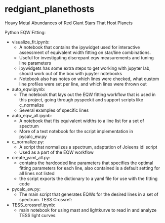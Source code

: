 # redgiant_planethosts
Heavy Metal Abundances of Red Giant Stars That Host Planets

Python EQW Fitting:
* visualize_fit.ipynb:
    * A notebook that contains the ipywidget used for interactive assessment of equivalent width fitting on star/line combinations.
    * Useful for investigating discrepant eqw measurements and tuning line parameters
    * ipywidgets has some extra steps to get working with jupyter lab, should work out of the box with jupyter notebooks
    * Notebook also has notes on which lines were checked, what custom line profiles were set per line, and which lines were thrown out
* auto_eqw.ipynb:
    * The notebook that lays out the EQW fitting workflow that is used in this project, going through pyspeckit and support scripts like c_normalize
    * Several examples of specific lines 
* auto_eqw_all.ipynb:
    * A notebook that fits equivalent widths to a line list for a set of spectrum
    * More of a test notebook for the script implementation in pycalc_ew.py
* c_normalize.py: 
    * A script that normalizes a spectrum, adaptation of Joleens idl script
    * Used as a part of the EQW workflow
* create_yaml_all.py:
    * contains the hardcoded line parameters that specifies the optimal fitting parameters for each line, also contained is a default setting for all lines not listed
    * the script exports the dictionary to a yaml file for use with the fitting code
* pycalc_ew.py:
    * The main script that generates EQWs for the desired lines in a set of spectrum.
TESS Crossref:
* TESS_crossref.ipynb:
    * main notebook for using mast and lightkurve to read in and analyze TESS light curves
